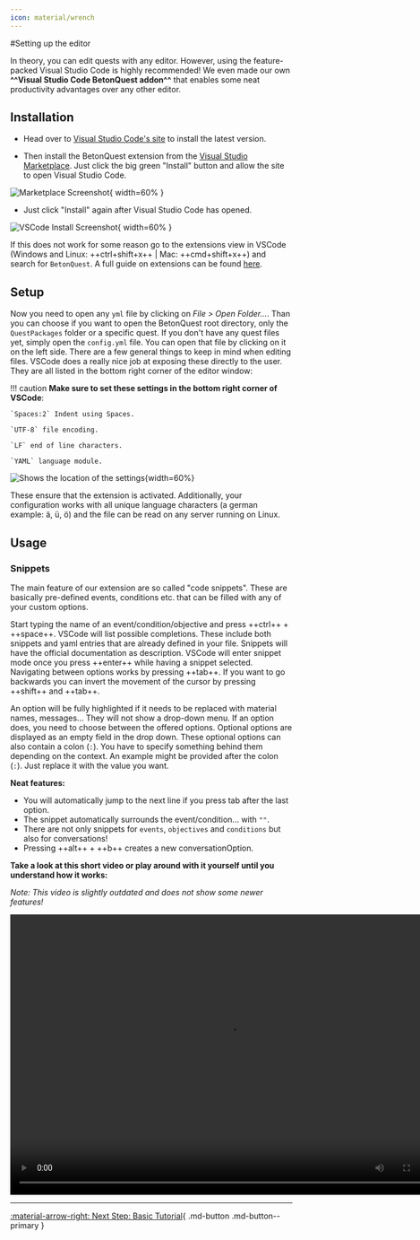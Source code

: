 ```yaml
---
icon: material/wrench
---
```

#Setting up the editor

In theory, you can edit quests with any editor. However, using the feature-packed 
Visual Studio Code is highly recommended!
We even made our own **^^Visual Studio Code BetonQuest addon^^** 
that enables some neat productivity advantages over any other editor.

## Installation

* Head over to <a href="https://code.visualstudio.com" target="_blank">Visual Studio Code's site</a>
  to install the latest version.

* Then install the BetonQuest extension from the
  <a href="https://marketplace.visualstudio.com/items?itemName=BetonQuest.betonquest-code-snippets" target="_blank">Visual Studio Marketplace</a>.
  Just click the big green "Install" button and allow the site to open Visual Studio Code.

![Marketplace Screenshot](../../../_media/content/Tutorials/addon-marketplace.png){ width=60% }

* Just click "Install" again after Visual Studio Code has opened. 

![VSCode Install Screenshot](../../../_media/content/Tutorials/addon-in-editor.png){ width=60% }
 
If this does not work for some reason go to the extensions view in VSCode (Windows and Linux: ++ctrl+shift+x++ | Mac: ++cmd+shift+x++) and search for `BetonQuest`.
A full guide on extensions can be found <a href="https://code.visualstudio.com/docs/editor/extension-gallery" target="_blank">here</a>.

## Setup

Now you need to open any `yml` file by clicking on *File > Open Folder...*.
Than you can choose if you want to open the BetonQuest root directory, only the `QuestPackages` folder or a specific quest.
If you don't have any quest files yet, simply open the `config.yml` file.
You can open that file by clicking on it on the left side.
There are a few general things to keep in mind when editing files.
VSCode does a really nice job at exposing these directly to the user. They are all listed in the bottom right corner 
of the editor window:

!!! caution
    **Make sure to set these settings in the bottom right corner of VSCode**:

    `Spaces:2` Indent using Spaces. 
    
    `UTF-8` file encoding. 
    
    `LF` end of line characters. 
    
    `YAML` language module.

![Shows the location of the settings](../../../_media/content/Tutorials/vscode.png){width=60%}

These ensure that the extension is activated.
Additionally, your configuration works with all unique language characters (a german example: ä, ü, ö)
and the file can be read on any server running on Linux.

## Usage

### Snippets 
The main feature of our extension are so called "code snippets". These are basically pre-defined events, conditions etc.
that can be filled with any of your custom options.

Start typing the name of an event/condition/objective and press ++ctrl++ + ++space++. VSCode will list possible completions.
These include both snippets and yaml entries that are already defined in your file. Snippets will have the official 
documentation as description. 
VSCode will enter snippet mode once you press ++enter++ while having a snippet selected.
Navigating between options works by pressing ++tab++.
If you want to go backwards you can invert the movement of the cursor by pressing ++shift++ and ++tab++.

An option will be fully highlighted if it needs to be replaced with material names, messages... They will not show a drop-down menu.
If an option does, you need to choose between the offered options. Optional options are displayed as an empty field in the drop down.
These optional options can also contain a colon (`:`). You have to specify something behind them depending on the context.
 An example might be provided after the colon (`:`). Just replace it with the value you want.

**Neat features:** 

* You will automatically jump to the next line if you press tab after the last option.
* The snippet automatically surrounds the event/condition... with `""`.
* There are not only snippets for `events`, `objectives` and `conditions` but also for conversations!
* Pressing ++alt++ + ++b++ creates a new conversationOption.


**Take a look at this short video or play around with it yourself until you understand how it works:**

*Note: This video is slightly outdated and does not show some newer features!*

<div style="text-align: center">
 <video controls loop
     src="../../../../_media/content/Tutorials/VSCodeExtension.mp4"
     width="780" height="500">
 Sorry, your browser doesn't support embedded videos.
 </video>
</div>

---
[:material-arrow-right: Next Step: Basic Tutorial](../Basics/Conversations.md){ .md-button .md-button--primary }
